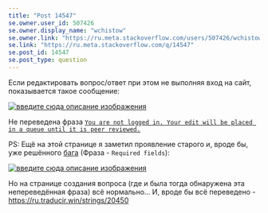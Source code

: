 ```yaml
---
title: "Post 14547"
se.owner.user_id: 507426
se.owner.display_name: "wchistow"
se.owner.link: "https://ru.meta.stackoverflow.com/users/507426/wchistow"
se.link: "https://ru.meta.stackoverflow.com/q/14547"
se.post_id: 14547
se.post_type: question
---
```

<p>Если редактировать вопрос/ответ при этом не выполняя вход на сайт, показывается такое сообщение:</p>
<p><a href="https://i.sstatic.net/2lt00CM6.png" rel="nofollow noreferrer"><img src="https://i.sstatic.net/2lt00CM6.png" alt="введите сюда описание изображения" /></a></p>
<p>Не переведена фраза <a href="https://ru.traducir.win/strings/20967" rel="nofollow noreferrer"><code>You are not logged in. Your edit will be placed in a queue until it is peer reviewed.</code></a></p>
<p>PS: Ещё на этой странице я заметил проявление старого и, вроде бы, уже решённого <a href="https://ru.meta.stackoverflow.com/q/14266">бага</a> (Фраза - <code>Required fields</code>):</p>
<p><a href="https://i.sstatic.net/trDmYlhy.png" rel="nofollow noreferrer"><img src="https://i.sstatic.net/trDmYlhy.png" alt="введите сюда описание изображения" /></a></p>
<p>Но на странице создания вопроса (где и была тогда обнаружена эта непереведённая фраза) всё нормально... И, вроде бы всё переведено - <a href="https://ru.traducir.win/strings/20450" rel="nofollow noreferrer">https://ru.traducir.win/strings/20450</a></p>

